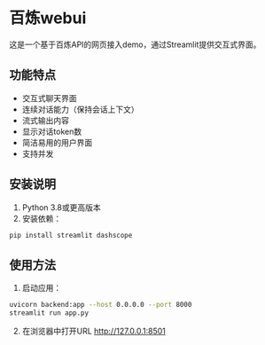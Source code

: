 # 百炼webui

这是一个基于百炼API的网页接入demo，通过Streamlit提供交互式界面。

## 功能特点

- 交互式聊天界面
- 连续对话能力（保持会话上下文）
- 流式输出内容
- 显示对话token数
- 简洁易用的用户界面
- 支持并发

## 安装说明

1. Python 3.8或更高版本
2. 安装依赖：
```bash
pip install streamlit dashscope
```

## 使用方法

1. 启动应用：
```bash
uvicorn backend:app --host 0.0.0.0 --port 8000
streamlit run app.py
```

2. 在浏览器中打开URL
   http://127.0.0.1:8501
